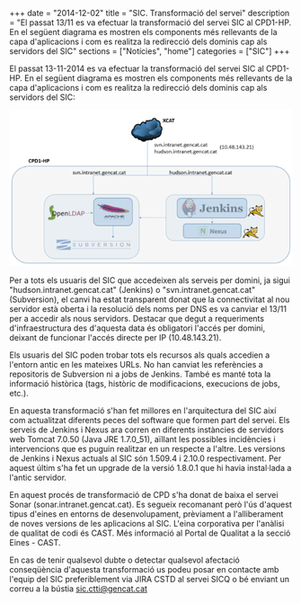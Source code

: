 +++
date        = "2014-12-02"
title       = "SIC. Transformació del servei"
description = "El passat 13/11 es va efectuar la transformació del servei SIC al CPD1-HP. En el següent diagrama es mostren els components més rellevants de la capa d'aplicacions i com es realitza la redirecció dels dominis cap als servidors del SIC"
sections    = ["Notícies", "home"]
categories  = ["SIC"]
+++


El passat 13-11-2014 es va efectuar la transformació del servei SIC al CPD1-HP. En el següent diagrama es mostren els components més rellevants de la capa d'aplicacions i com es realitza la redirecció dels dominis cap als servidors del SIC: 

![Nou SIC](/related/sic/SIC-CPD1.png)

Per a tots els usuaris del SIC que accedeixen als serveis per domini, ja sigui "hudson.intranet.gencat.cat" (Jenkins) o "svn.intranet.gencat.cat" (Subversion), el canvi ha estat transparent donat que la connectivitat al nou servidor està oberta i la resolució dels noms per DNS es va canviar el 13/11 per a accedir als nous servidors. Destacar que degut a requeriments d'infraestructura des d'aquesta data és obligatori l'accés per domini, deixant de funcionar l'accés directe per IP (10.48.143.21).

Els usuaris del SIC poden trobar tots els recursos als quals accedien a l'entorn antic en les mateixes URLs. No han canviat les referències a repositoris de Subversion ni a jobs de Jenkins. També es manté tota la informació històrica (tags, històric de modificacions, execucions de jobs, etc.).

En aquesta transformació s'han fet millores en l'arquitectura del SIC així com actualitzat diferents peces del software que formen part del servei. Els serveis de Jenkins i Nexus ara corren en diferents instàncies de servidors web Tomcat 7.0.50 (Java JRE 1.7.0_51), aïllant les possibles incidències i intervencions que es puguin realitzar en un respecte a l'altre. Les versions de Jenkins i Nexus actuals al SIC són 1.509.4 i 2.10.0 respectivament. Per aquest últim s'ha fet un upgrade de la versió 1.8.0.1 que hi havia instal·lada a l'antic servidor.

En aquest procés de transformació de CPD s'ha donat de baixa el servei Sonar (sonar.intranet.gencat.cat). Es segueix recomanant però l'ús d'aquest tipus d'eines en entorns de desenvolupament, prèviament a l'alliberament de noves versions de les aplicacions al SIC. L'eina corporativa per l'anàlisi de qualitat de codi és CAST. Més informació al Portal de Qualitat a la secció Eines - CAST.

En cas de tenir qualsevol dubte o detectar qualsevol afectació conseqüència d'aquesta transformació us podeu posar en contacte amb l'equip del SIC preferiblement via JIRA CSTD al servei SICQ o bé enviant un correu a la bústia sic.ctti@gencat.cat